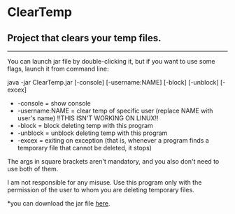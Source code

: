 # ClearTemp
Project that clears your temp files.
-
---
You can launch jar file by double-clicking it, but if you want to use some flags, launch it from command line:

java -jar ClearTemp.jar [-console] [-username:NAME] [-block] [-unblock] [-excex]


- -console = show console
- -username:NAME = clear temp of specific user (replace NAME with user's name) !!THIS ISN'T WORKING ON LINUX!!
- -block = block deleting temp with this program
- -unblock = unblock deleting temp with this program
- -excex = exiting on exception (that is, whenever a program finds a temporary file that cannot be deleted, it stops)


The args in square brackets aren't mandatory, and you also don't need to use both of them.

I am not responsible for any misuse. Use this program only with the permission of the user to whom you are deleting temporary files.


*you can download the jar file [here](https://github.com/ENGO150/ClearTemp/releases).